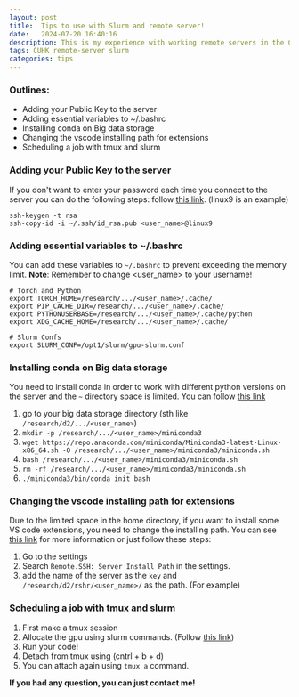 ```yaml
---
layout: post
title:  Tips to use with Slurm and remote server!
date:   2024-07-20 16:40:16
description: This is my experience with working remote servers in the CSE department at the Chinese University of Hong Kong (CUHK).
tags: CUHK remote-server slurm
categories: tips
---
```


### Outlines:
<ul>
    <li>Adding your Public Key to the server</li>
    <li>Adding essential variables to ~/.bashrc</li>
    <li>Installing conda on Big data storage</li>
    <li>Changing the vscode installing path for extensions</li>
    <li>Scheduling a job with tmux and slurm</li>
</ul>

### Adding your Public Key to the server
If you don't want to enter your password each time you connect to the server you can do the following steps:
follow [this link](https://linuxhandbook.com/add-ssh-public-key-to-server/).
(linux9 is an example)
```shell
ssh-keygen -t rsa
ssh-copy-id -i ~/.ssh/id_rsa.pub <user_name>@linux9
```
### Adding essential variables to ~/.bashrc
You can add these variables to `~/.bashrc` to prevent exceeding the memory limit. 
**Note**: Remember to change <user_name> to your username!
```shell
# Torch and Python
export TORCH_HOME=/research/.../<user_name>/.cache/
export PIP_CACHE_DIR=/research/.../<user_name>/.cache/
export PYTHONUSERBASE=/research/.../<user_name>/.cache/python
export XDG_CACHE_HOME=/research/.../<user_name>/.cache/

# Slurm Confs
export SLURM_CONF=/opt1/slurm/gpu-slurm.conf
```
### Installing conda on Big data storage
You need to install conda in order to work with different python versions on the server and the `~` directory space
is limited. You can follow [this link](https://docs.anaconda.com/miniconda/)
1. go to your big data storage directory (sth like `/research/d2/.../<user_name>`)
2. `mkdir -p /research/.../<user_name>/miniconda3`
3. `wget https://repo.anaconda.com/miniconda/Miniconda3-latest-Linux-x86_64.sh -O /research/.../<user_name>/miniconda3/miniconda.sh`
4. `bash /research/.../<user_name>/miniconda3/miniconda.sh`
5. `rm -rf /research/.../<user_name>/miniconda3/miniconda.sh`
6. `./miniconda3/bin/conda init bash`

### Changing the vscode installing path for extensions
Due to the limited space in the home directory, if you want to install some VS code extensions, you need to change
the installing path.
You can see [this link](https://stackoverflow.com/questions/71063547/change-default-extensions-location-for-remote-development-in-vs-code) for more information or just follow these steps:
1. Go to the settings
2. Search `Remote.SSH: Server Install Path` in the settings.
3. add the name of the server as the `key` and `/research/d2/rshr/<user_name>/` as the path. (For example)

### Scheduling a job with tmux and slurm
1. First make a tmux session
2. Allocate the gpu using slurm commands. (Follow [this link](https://i.cse.cuhk.edu.hk/technical/gpgpu-hpc-service/slurm/))
3. Run your code!
4. Detach from tmux using (cntrl + b + d)
5. You can attach again using `tmux a` command.


**If you had any question, you can just contact me!**